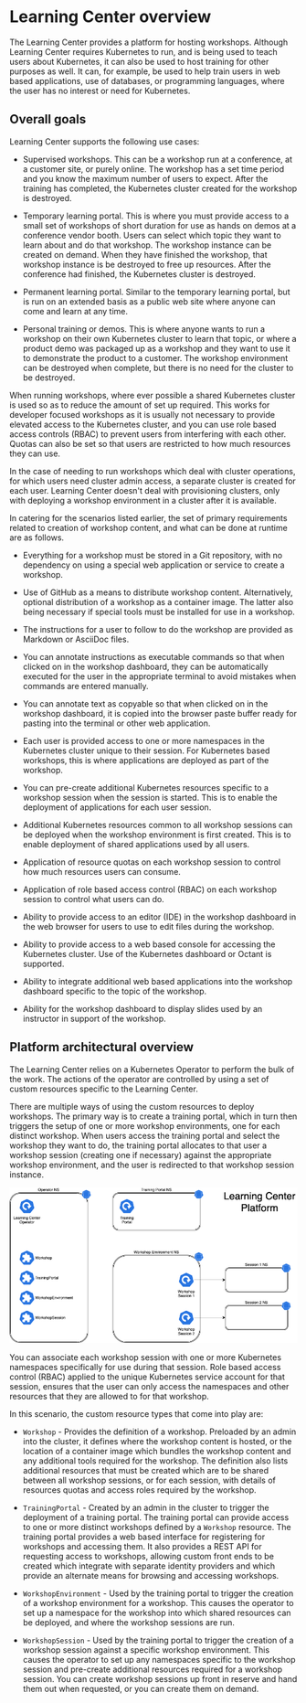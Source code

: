 # Learning Center overview

The Learning Center provides a platform for hosting workshops. Although Learning Center requires
Kubernetes to run, and is being used to teach users about Kubernetes, it can also be used to host training for other
purposes as well. It can, for example, be used to help train users in web based applications, use of databases, or
programming languages, where the user has no interest or need for Kubernetes.


## <a id="overall-goals"></a>Overall goals

Learning Center supports the following use cases:

* Supervised workshops. This can be a workshop run at a conference, at a customer site, or purely online.
  The workshop has a set time period and you know the maximum number of users to expect. After the training has
  completed, the Kubernetes cluster created for the workshop is destroyed.

* Temporary learning portal. This is where you must provide access to a small set of workshops of short duration for
  use as hands on demos at a conference vendor booth. Users can select which topic they want to learn about and do
  that workshop. The workshop instance can be created on demand. When they have finished the workshop, that workshop
  instance is be destroyed to free up resources. After the conference had finished, the Kubernetes cluster is destroyed.

* Permanent learning portal. Similar to the temporary learning portal, but is run on an extended basis as a public
  web site where anyone can come and learn at any time.

* Personal training or demos. This is where anyone wants to run a workshop on their own Kubernetes cluster to learn that
  topic, or where a product demo was packaged up as a workshop and they want to use it to demonstrate the product to a
  customer. The workshop environment can be destroyed when complete, but there is no need for the cluster to be destroyed.

When running workshops, where ever possible a shared Kubernetes cluster is used so as to reduce the amount of set
up required. This works for developer focused workshops as it is usually not necessary to provide elevated access to the
Kubernetes cluster, and you can use role based access controls (RBAC) to prevent users from interfering with each other.
Quotas can also be set so that users are restricted to how much resources they can use.

In the case of needing to run workshops which deal with cluster operations, for which users need cluster admin access,
a separate cluster is created for each user. Learning Center doesn't deal with provisioning clusters, only with
deploying a workshop environment in a cluster after it is available.

In catering for the scenarios listed earlier, the set of primary requirements related to creation of workshop content,
and what can be done at runtime are as follows.

* Everything for a workshop must be stored in a Git repository, with no dependency on using a special
  web application or service to create a workshop.

* Use of GitHub as a means to distribute workshop content. Alternatively, optional distribution of a workshop as a
  container image. The latter also being necessary if special tools must be installed for use in a workshop.

* The instructions for a user to follow to do the workshop are provided as Markdown or AsciiDoc files.

* You can annotate instructions as executable commands so that when clicked on in the workshop dashboard, they can be
  automatically executed for the user in the appropriate terminal to avoid mistakes when commands are entered manually.

* You can annotate text as copyable so that when clicked on in the workshop dashboard, it is copied into the
  browser paste buffer ready for pasting into the terminal or other web application.

* Each user is provided access to one or more namespaces in the Kubernetes cluster unique to their session. For
  Kubernetes based workshops, this is where applications are deployed as part of the workshop.

* You can pre-create additional Kubernetes resources specific to a workshop session when the session is started. This
  is to enable the deployment of applications for each user session.

* Additional Kubernetes resources common to all workshop sessions can be deployed when the workshop environment
  is first created. This is to enable deployment of shared applications used by all users.

* Application of resource quotas on each workshop session to control how much resources users can consume.

* Application of role based access control (RBAC) on each workshop session to control what users can do.

* Ability to provide access to an editor (IDE) in the workshop dashboard in the web browser for users to use to edit
  files during the workshop.

* Ability to provide access to a web based console for accessing the Kubernetes cluster. Use of the Kubernetes dashboard
  or Octant is supported.

* Ability to integrate additional web based applications into the workshop dashboard specific to the topic of the workshop.

* Ability for the workshop dashboard to display slides used by an instructor in support of the workshop.

## <a id="platform-architectural-overview"></a>Platform architectural overview

The Learning Center relies on a Kubernetes Operator to perform the bulk of the work. The actions of the operator are
controlled by using a set of custom resources specific to the Learning Center.

There are multiple ways of using the custom resources to deploy workshops. The primary way is to create a training
portal, which in turn then triggers the setup of one or more workshop environments, one for each distinct workshop.
When users access the training portal and select the workshop they want to do, the training portal allocates to that
user a workshop session (creating one if necessary) against the appropriate workshop environment, and the user is
redirected to that workshop session instance.

![Screenshot of architectural overview](images/architectural-overview.png)

You can associate each workshop session with one or more Kubernetes namespaces specifically for use during that session.
Role based access control (RBAC) applied to the unique Kubernetes service account for that session, ensures that the
user can only access the namespaces and other resources that they are allowed to for that workshop.

In this scenario, the custom resource types that come into play are:

* ``Workshop`` - Provides the definition of a workshop. Preloaded by an admin into the cluster, it defines
  where the workshop content is hosted, or the location of a container image which bundles the workshop content and any
  additional tools required for the workshop. The definition also lists additional resources that must be created
  which are to be shared between all workshop sessions, or for each session, with details of resources quotas and
  access roles required by the workshop.

* ``TrainingPortal`` - Created by an admin in the cluster to trigger the deployment of a training portal. The
  training portal can provide access to one or more distinct workshops defined by a ``Workshop`` resource. The training
  portal provides a web based interface for registering for workshops and accessing them. It also provides a REST API
  for requesting access to workshops, allowing custom front ends to be created which integrate with separate identity
  providers and which provide an alternate means for browsing and accessing workshops.

* ``WorkshopEnvironment`` - Used by the training portal to trigger the creation of a workshop environment for a
  workshop. This causes the operator to set up a namespace for the workshop into which shared resources can be deployed,
  and where the workshop sessions are run.

* ``WorkshopSession`` - Used by the training portal to trigger the creation of a workshop session against a specific
  workshop environment. This causes the operator to set up any namespaces specific to the workshop session and pre-create
  additional resources required for a workshop session. You can create workshop sessions up front in reserve and
  hand them out when requested, or you can create them on demand.

